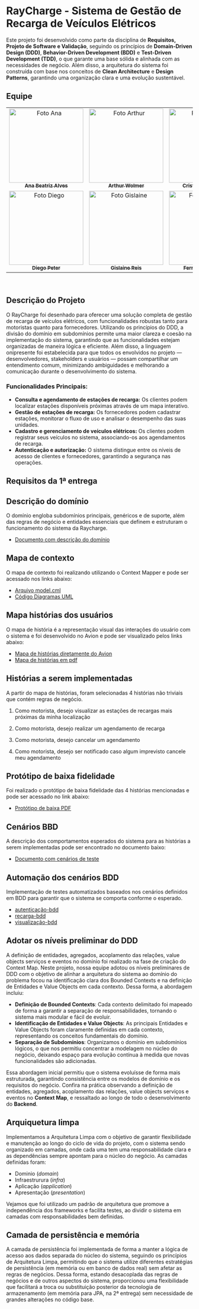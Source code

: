 # RayCharge - Sistema de Gestão de Recarga de Veículos Elétricos

Este projeto foi desenvolvido como parte da disciplina de **Requisitos, Projeto de Software e Validação**, seguindo os princípios de **Domain-Driven Design (DDD)**, **Behavior-Driven Development (BDD)** e **Test-Driven Development (TDD)**, o que garante uma base sólida e alinhada com as necessidades de negócio. Além disso, a arquitetura do sistema foi construída com base nos conceitos de **Clean Architecture** e **Design Patterns**, garantindo uma organização clara e uma evolução sustentável.

## Equipe

<table>
  <tr>
    <td align="center">
      <a href="https://github.com/anabxalves">
        <img src="https://avatars.githubusercontent.com/u/108446826?v=4" width="200px;" alt="Foto Ana"/><br>
        <sub>
          <b>Ana Beatriz Alves</b>
        </sub>
      </a>
    </td>
    <td align="center">
      <a href="https://github.com/alwolmer">
        <img src="https://avatars.githubusercontent.com/u/108356950?v=4" width="200px;" alt="Foto Arthur"/><br>
        <sub>
          <b>Arthur Wolmer</b>
        </sub>
      </a>
    </td>
    <td align="center">
      <a href="https://github.com/Criismnaga">
        <img src="https://avatars.githubusercontent.com/u/104402971?v=4" width="200px;" alt="Foto Cristina"/><br>
        <sub>
          <b>Cristina Matsunaga</b>
        </sub>
      </a>
    </td>
    <td align="center">
      <a href="https://github.com/Caiobadv">
        <img src="https://avatars.githubusercontent.com/u/117755420?v=4" width="200px;" alt="Foto Caio"/><br>
        <sub>
          <b>Caio Barreto</b>
        </sub>
      </a>
    </td>
  </tr>
  <tr>
    <td align="center">
      <a href="https://github.com/diegopluna">
        <img src="https://avatars.githubusercontent.com/u/111078608?v=4" width="200px;" alt="Foto Diego"/><br>
        <sub>
          <b>Diego Peter</b>
        </sub>
      </a>
    </td>
    <td align="center">
      <a href="https://github.com/lainereis2002">
        <img src="https://avatars.githubusercontent.com/u/116602650?v=4" width="200px;" alt="Foto Gislaine"/><br>
        <sub>
          <b>Gislaine Reis</b>
        </sub>
      </a>
    </td>
    <td align="center">
      <a href="https://github.com/FernandaFBMarques">
        <img src="https://avatars.githubusercontent.com/u/101741395?v=4" width="200px;" alt="Foto Fernanda"/><br>
        <sub>
          <b>Fernanda Marques</b>
        </sub>
      </a>
    </td>
    <td align="center">
      <a href="https://github.com/virnaamaral">
        <img src="https://avatars.githubusercontent.com/u/116957619?v=4" width="200px;" alt="Foto Virna"/><br>
        <sub>
          <b>Virna Amaral</b>
        </sub>
      </a>
    </td>
  </tr>
</table>
<br>

## Descrição do Projeto

O RayCharge foi desenhado para oferecer uma solução completa de gestão de recarga de veículos elétricos, com funcionalidades robustas tanto para motoristas quanto para fornecedores. Utilizando os princípios do DDD, a divisão do domínio em subdomínios permite uma maior clareza e coesão na implementação do sistema, garantindo que as funcionalidades estejam organizadas de maneira lógica e eficiente. Além disso, a linguagem onipresente foi estabelecida para que todos os envolvidos no projeto — desenvolvedores, stakeholders e usuários — possam compartilhar um entendimento comum, minimizando ambiguidades e melhorando a comunicação durante o desenvolvimento do sistema.

### Funcionalidades Principais:
- **Consulta e agendamento de estações de recarga:** Os clientes podem localizar estações disponíveis próximas através de um mapa interativo.
- **Gestão de estações de recarga:** Os fornecedores podem cadastrar estações, monitorar o fluxo de uso e analisar o desempenho das suas unidades.
- **Cadastro e gerenciamento de veículos elétricos:** Os clientes podem registrar seus veículos no sistema, associando-os aos agendamentos de recarga.
- **Autenticação e autorização:** O sistema distingue entre os níveis de acesso de clientes e fornecedores, garantindo a segurança nas operações.

## Requisitos da 1ª entrega

## Descrição do domínio

O domínio engloba subdomínios principais, genéricos e de suporte, além das regras de negócio e entidades essenciais que definem e estruturam o funcionamento do sistema da Raycharge.

- [Documento com descrição do domínio](https://docs.google.com/document/d/1bUvD6dpPbb2WyeItl-1PSUMetRk0zRbo3yT8mG8kcmQ/edit?usp=drive_link)

## Mapa de contexto

O mapa de contexto foi realizando utilizando o Context Mapper e pode ser acessado nos links abaixo: 

- [Arquivo model.cml](https://github.com/diegopluna/fds2/blob/develop/model.cml)
- [Código Diagramas UML](https://github.com/diegopluna/fds2/tree/develop/src-gen)

## Mapa histórias dos usuários

O mapa de história é a representação visual das interações do usuário com o sistema e foi desenvolvido no Avion e pode ser visualizado pelos links abaixo: 

- [Mapa de histórias diretamente do Avion](https://cesar.avion.io/share/FxPRxTzF4gkdtsQ2E)
- [Mapa de histórias em pdf](https://drive.google.com/file/d/1y9WiLlNyOw82ORwd2GbFGCED5i-B37oi/view?usp=drive_link)

## Histórias a serem implementadas

A partir do mapa de histórias, foram selecionadas 4 histórias não triviais que contém regras de negócio.  

1. Como motorista, desejo visualizar as estações de recargas mais próximas da minha localização

2. Como motorista, desejo realizar um agendamento de recarga

3. Como motorista, desejo cancelar um agendamento

4. Como motorista, desejo ser notificado caso algum imprevisto cancele meu agendamento

## Protótipo de baixa fidelidade

Foi realizado o protótipo de baixa fidelidade das 4 histórias mencionadas e pode ser acessado no link abaixo:

- [Protótipo de baixa PDF](https://drive.google.com/file/d/1h5JuYP3Lzcu-ww4hzgAeoYkpY_6lE3k4/view?usp=drive_link)

## Cenários BBD

A descrição dos comportamentos esperados do sistema para as histórias a serem implementadas pode ser encontrado no documento baixo: 

- [Documento com cenários de teste](https://docs.google.com/document/d/1g-X5fO7bv61q-QN7DXnDysgAQ-6353iIx_OwgE39lj8/edit?usp=drive_link)

## Automação dos cenários BDD

Implementação de testes automatizados baseados nos cenários definidos em BDD para garantir que o sistema se comporta conforme o esperado. 

- [autenticação-bdd](https://github.com/diegopluna/fds2/tree/develop/backend/domain/autenticacao-bdd)
- [recarga-bdd](https://github.com/diegopluna/fds2/tree/develop/backend/domain/recarga-bdd)
- [visualização-bdd](https://github.com/diegopluna/fds2/tree/develop/backend/domain/visualizacao-bdd)

## Adotar os níveis preliminar do DDD

A definição de entidades, agregados, acoplamento das relações, value objects serviços e eventos no domínio foi realizado na fase de criação do Context Map.
Neste projeto, nossa equipe adotou os níveis preliminares de DDD com o objetivo de alinhar a arquitetura do sistema ao domínio do problema focou na identificação clara dos Bounded Contexts e na definição de Entidades e Value Objects em cada contexto. Dessa forma, a abordagem incluiu:

- **Definição de Bounded Contexts**: Cada contexto delimitado foi mapeado de forma a garantir a separação de responsabilidades, tornando o sistema mais modular e fácil de evoluir.
- **Identificação de Entidades e Value Objects**: As principais Entidades e Value Objects foram claramente definidas em cada contexto, representando os conceitos fundamentais do domínio.
- **Separação de Subdomínios**: Organizamos o domínio em subdomínios lógicos, o que nos permitiu concentrar a modelagem no núcleo do negócio, deixando espaço para evolução contínua à medida que novas funcionalidades são adicionadas.

Essa abordagem inicial permitiu que o sistema evoluísse de forma mais estruturada, garantindo consistência entre os modelos de domínio e os requisitos do negócio. Confira na prática observando a definição de entidades, agregados, acoplamento das relações, value objects serviços e eventos no **Context Map**, e ressaltado ao longo de todo o desenvolvimento do **Backend**.

## Arquiquetura limpa

Implementamos a Arquitetura Limpa com o objetivo de garantir flexibilidade e manutenção ao longo do ciclo de vida do projeto, com o sistema sendo organizado em camadas, onde cada uma tem uma responsabilidade clara e as dependências sempre apontam para o núcleo do negócio. As camadas definidas foram: 
- Dominio (*domain*)
- Infraestrurura (*infra*)
- Aplicação (*application*)
- Apresentação (*presentation*)

Vejamos que foi utilizado um padrão de arquitetura que promove a independência dos frameworks e facilita testes, ao dividir o sistema em camadas com responsabilidades bem definidas.

## Camada de persistência e memória

A camada de persistência foi implementada de forma a manter a lógica de acesso aos dados separada do núcleo do sistema, seguindo os princípios de Arquitetura Limpa, permitindo que o sistema utilize diferentes estratégias de persistência (em memória ou em banco de dados real) sem afetar as regras de negócios. Dessa forma, estando desacoplada das regras de negócios e de outros aspectos do sistema, proporcionou uma flexibilidade que facilitará a troca ou substituição posterior da tecnologia de armazenamento (em memória para JPA, na 2ª entrega) sem necessidade de grandes alterações no código base.
